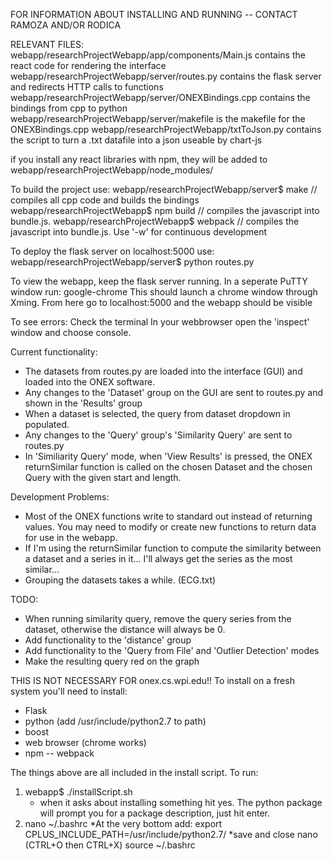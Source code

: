 FOR INFORMATION ABOUT INSTALLING AND RUNNING -- CONTACT RAMOZA AND/OR RODICA

RELEVANT FILES:
webapp/researchProjectWebapp/app/components/Main.js contains the react code for rendering the interface
webapp/researchProjectWebapp/server/routes.py contains the flask server and redirects HTTP calls to functions
webapp/researchProjectWebapp/server/ONEXBindings.cpp contains the bindings from cpp to python
webapp/researchProjectWebapp/server/makefile is the makefile for the ONEXBindings.cpp
webapp/researchProjectWebapp/txtToJson.py contains the script to turn a .txt datafile into a json useable by chart-js

if you install any react libraries with npm, they will be added to webapp/researchProjectWebapp/node_modules/

To build the project use:
webapp/researchProjectWebapp/server$ make // compiles all cpp code and builds the bindings
webapp/researchProjectWebapp$ npm build // compiles the javascript into bundle.js.
webapp/researchProjectWebapp$ webpack // compiles the javascript into bundle.js. Use '-w' for continuous development

To deploy the flask server on localhost:5000 use:
webapp/researchProjectWebapp/server$ python routes.py

To view the webapp, keep the flask server running. In a seperate PuTTY window run:
google-chrome
This should launch a chrome window through Xming. From here go to localhost:5000 and the webapp should be visible

To see errors:
Check the terminal
In your webbrowser open the 'inspect' window and choose console.



Current functionality:
- The datasets from routes.py are loaded into the interface (GUI) and loaded into the ONEX software.
- Any changes to the 'Dataset' group on the GUI are sent to routes.py and shown in the 'Results' group
- When a dataset is selected, the query from dataset dropdown in populated.
- Any changes to the 'Query' group's 'Similarity Query' are sent to routes.py
- In 'Similiarity Query' mode, when 'View Results' is pressed, the ONEX returnSimilar function is called on the chosen Dataset and the chosen Query with the given start and length.

Development Problems:
- Most of the ONEX functions write to standard out instead of returning values. You may need to modify or create new functions to return data for use in the webapp.
- If I'm using the returnSimilar function to compute the similarity between a dataset and a series in it... I'll always get the series as the most similar...
- Grouping the datasets takes a while. (ECG.txt)

TODO:
- When running similarity query, remove the query series from the dataset, otherwise the distance will always be 0.
- Add functionality to the 'distance' group
- Add functionality to the 'Query from File' and 'Outlier Detection' modes
- Make the resulting query red on the graph



THIS IS NOT NECESSARY FOR onex.cs.wpi.edu!!
To install on a fresh system you'll need to install:
- Flask
- python (add /usr/include/python2.7 to path)
- boost
- web browser (chrome works)
- npm
-- webpack

The things above are all included in the install script. To run:
1.	webapp$ ./installScript.sh
	* when it asks about installing something hit yes. The python package will prompt you for a package description, just hit enter.
2.	nano ~/.bashrc
	*At the very bottom add:
	export CPLUS_INCLUDE_PATH=/usr/include/python2.7/
	*save and close nano (CTRL+O then CTRL+X)
	source ~/.bashrc
